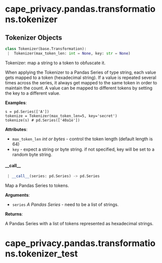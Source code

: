 <a name=".cape_privacy.pandas.transformations.tokenizer"></a>
# cape\_privacy.pandas.transformations.tokenizer

<a name=".cape_privacy.pandas.transformations.tokenizer.Tokenizer"></a>
## Tokenizer Objects

```python
class Tokenizer(base.Transformation):
 |  Tokenizer(max_token_len: int = None, key: str = None)
```

Tokenizer: map a string to a token to obfuscate it.

When applying the Tokenizer to a Pandas Series of type string,
each value gets mapped to a token (hexadecimal string).
If a value is repeated several times across the series, it always
get mapped to the same token in order to maintain the count.
A value can be mapped to different tokens by setting the key to a
different value.

**Examples**:

  ```
  s = pd.Series(['A'])
  tokenize = Tokenizer(max_token_len=5, key='secret')
  tokenize(s) # pd.Series(['40a1e'])
  ```
  

**Attributes**:

- `max_token_len` _int or bytes_ - control the token length (default
  length is 64)
- `key` - expect a string or byte string. if not specified, key will
  be set to a random byte string.

<a name=".cape_privacy.pandas.transformations.tokenizer.Tokenizer.__call__"></a>
#### \_\_call\_\_

```python
 | __call__(series: pd.Series) -> pd.Series
```

Map a Pandas Series to tokens.

**Arguments**:

- `series` _A Pandas Series_ - need to be a list of strings.
  

**Returns**:

  A Pandas Series with a list of tokens represented as hexadecimal
  strings.

<a name=".cape_privacy.pandas.transformations.tokenizer_test"></a>
# cape\_privacy.pandas.transformations.tokenizer\_test

